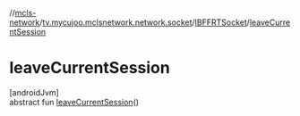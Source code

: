 //[mcls-network](../../../index.md)/[tv.mycujoo.mclsnetwork.network.socket](../index.md)/[IBFFRTSocket](index.md)/[leaveCurrentSession](leave-current-session.md)

# leaveCurrentSession

[androidJvm]\
abstract fun [leaveCurrentSession](leave-current-session.md)()
